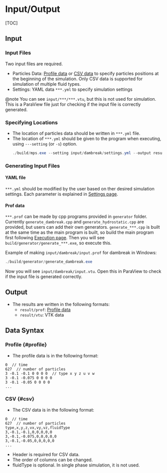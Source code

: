 # Input/Output

[TOC]

## Input
### Input Files
Two input files are required.

- Particles Data: [Profile data](#profile) or [CSV data](#csv) to specify particles positions at the beginning of the simulation. Only CSV data is supported for simulation of multiple fluid types.
- Settings: YAML data `***.yml` to specify simulation settings

@note
You can see `input/***/***.vtu`, but this is not used for simulation.
This is a ParaView file just for checking if the input file is correctly generated.

### Specifying Locations
- The location of particles data should be written in `***.yml` file.
- The location of `***.yml` should be given to the program when executing, using `---setting` (or `-s`) option.
  ```powershell
  ./build/mps.exe --setting input/dambreak/settings.yml --output result/dambreak
  ```

### Generating Input Files
#### YAML file
`***.yml` should be modified by the user based on ther desired simulation settings.
Each parameter is explained in [Settings page](settings.md).

#### Prof data
`***.prof` can be made by cpp programs provided in `generator` folder.
Currently `generate_dambreak.cpp` and `generate_hydrostatic.cpp` are provided,
but users can add their own generators.
`generate_***.cpp` is built at the same time as the main program is built,
so build the main program first following [Execution page](execution.md).
Then you will see `build/generator/generate_***.exe`, so execute this.

Example of making `input/dambreak/input.prof` for dambreak in Windows:
```powershell
./build/generator/generate_dambreak.exe
```

Now you will see `input/dambreak/input.vtu`.
Open this in ParaView to check if the input file is generated correctly.

## Output
- The results are written in the following formats:
	- `result/prof`: [Profile data](#profile)
	- `result/vtu`: VTK data

## Data Syntax
### Profile {#profile}
- The profile data is in the following format:

```prof
0  // time
627  // number of particles
3 -0.1 -0.1 0 0 0 0  // type x y z u v w
3 -0.1 -0.075 0 0 0 0
3 -0.1 -0.05 0 0 0 0
...
```

### CSV {#csv}
- The CSV data is in the following format:

```csv
0  // time
627  // number of particles
type,x,y,z,vx,vy,vz,fluidType
3,-0.1,-0.1,0,0,0,0,0
3,-0.1,-0.075,0,0,0,0,0
3,-0.1,-0.05,0,0,0,0,0
...
```

- Header is required for CSV data.
- The order of columns can be changed.
- fluidType is optional. In single phase simulation, it is not used.
